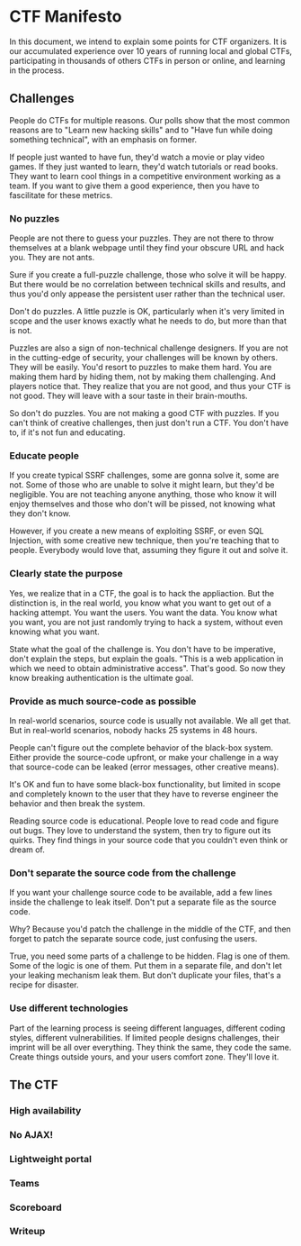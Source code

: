 # CTF Manifesto


In this document, we intend to explain some points for CTF organizers. It is our accumulated experience over 10 years of running local and global CTFs, participating in thousands of others CTFs in person or online, and learning in the process.


## Challenges

People do CTFs for multiple reasons. Our polls show that the most common reasons are to "Learn new hacking skills" and to "Have fun while doing something technical", with an emphasis on former.

If people just wanted to have fun, they'd watch a movie or play video games. If they just wanted to learn, they'd watch tutorials or read books. They want to learn cool things in a competitive environment working as a team. If you want to give them a good experience, then you have to fascilitate for these metrics.

### No puzzles

People are not there to guess your puzzles. They are not there to throw themselves at a blank webpage until they find your obscure URL and hack you. They are not ants.

Sure if you create a full-puzzle challenge, those who solve it will be happy. But there would be no correlation between technical skills and results, and thus you'd only appease the persistent user rather than the technical user.

Don't do puzzles. A little puzzle is OK, particularly when it's very limited in scope and the user knows exactly what he needs to do, but more than that is not.

Puzzles are also a sign of non-technical challenge designers. If you are not in the cutting-edge of security, your challenges will be known by others. They will be easily. You'd resort to puzzles to make them hard. You are making them hard by hiding them, not by making them challenging. And players notice that. They realize that you are not good, and thus your CTF is not good. They will leave with a sour taste in their brain-mouths.

So don't do puzzles. You are not making a good CTF with puzzles. If you can't think of creative challenges, then just don't run a CTF. You don't have to, if it's not fun and educating.

### Educate people

If you create typical SSRF challenges, some are gonna solve it, some are not. Some of those who are unable to solve it might learn, but they'd be negligible. You are not teaching anyone anything, those who know it will enjoy themselves and those who don't will be pissed, not knowing what they don't know.

However, if you create a new means of exploiting SSRF, or even SQL Injection, with some creative new technique, then you're teaching that to people. Everybody would love that, assuming they figure it out and solve it.

### Clearly state the purpose

Yes, we realize that in a CTF, the goal is to hack the appliaction. But the distinction is, in the real world, you know what you want to get out of a hacking attempt. You want the users. You want the data. You know what you want, you are not just randomly trying to hack a system, without even knowing what you want.

State what the goal of the challenge is. You don't have to be imperative, don't explain the steps, but explain the goals. "This is a web application in which we need to obtain administrative access". That's good. So now they know breaking authentication is the ultimate goal.

### Provide as much source-code as possible

In real-world scenarios, source code is usually not available. We all get that. But in real-world scenarios, nobody hacks 25 systems in 48 hours. 

People can't figure out the complete behavior of the black-box system. Either provide the source-code upfront, or make your challenge in a way that source-code can be leaked (error messages, other creative means).

It's OK and fun to have some black-box functionality, but limited in scope and completely known to the user that they have to reverse engineer the behavior and then break the system.

Reading source code is educational. People love to read code and figure out bugs. They love to understand the system, then try to figure out its quirks. They find things in your source code that you couldn't even think or dream of.

### Don't separate the source code from the challenge

If you want your challenge source code to be available, add a few lines inside the challenge to leak itself. Don't put a separate file as the source code.

Why? Because you'd patch the challenge in the middle of the CTF, and then forget to patch the separate source code, just confusing the users.

True, you need some parts of a challenge to be hidden. Flag is one of them. Some of the logic is one of them. Put them in a separate file, and don't let your leaking mechanism leak them. But don't duplicate your files, that's a recipe for disaster.

### Use different technologies

Part of the learning process is seeing different languages, different coding styles, different vulnerabilities. If limited people designs challenges, their imprint will be all over everything. They think the same, they code the same. Create things outside yours, and your users comfort zone. They'll love it.

## The CTF

### High availability

### No AJAX!

### Lightweight portal

### Teams

### Scoreboard

### Writeup



